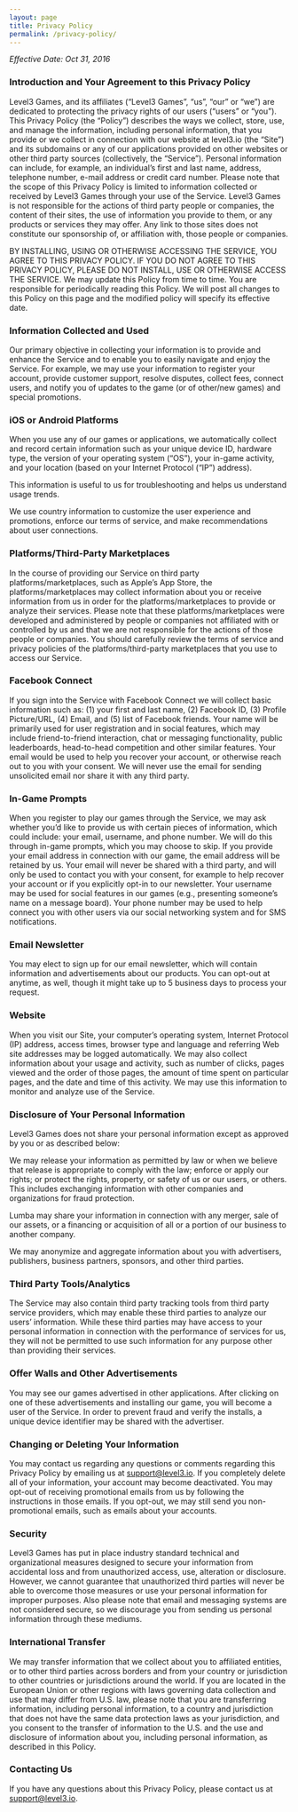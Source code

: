 ```yaml
---
layout: page
title: Privacy Policy
permalink: /privacy-policy/
---
```


_Effective Date: Oct 31, 2016_

### Introduction and Your Agreement to this Privacy Policy

Level3 Games, and its affiliates (“Level3 Games”, “us”, “our” or “we”) are dedicated to protecting the privacy rights of our users (“users” or “you”). This Privacy Policy (the “Policy”) describes the ways we collect, store, use, and manage the information, including personal information, that you provide or we collect in connection with our website at level3.io (the “Site”) and its subdomains or any of our applications provided on other websites or other third party sources (collectively, the “Service”). Personal information can include, for example, an individual’s first and last name, address, telephone number, e-mail address or credit card number. Please note that the scope of this Privacy Policy is limited to information collected or received by Level3 Games through your use of the Service. Level3 Games is not responsible for the actions of third party people or companies, the content of their sites, the use of information you provide to them, or any products or services they may offer. Any link to those sites does not constitute our sponsorship of, or affiliation with, those people or companies.

BY INSTALLING, USING OR OTHERWISE ACCESSING THE SERVICE, YOU AGREE TO THIS PRIVACY POLICY. IF YOU DO NOT AGREE TO THIS PRIVACY POLICY, PLEASE DO NOT INSTALL, USE OR OTHERWISE ACCESS THE SERVICE. We may update this Policy from time to time. You are responsible for periodically reading this Policy. We will post all changes to this Policy on this page and the modified policy will specify its effective date.

### Information Collected and Used

Our primary objective in collecting your information is to provide and enhance the Service and to enable you to easily navigate and enjoy the Service. For example, we may use your information to register your account, provide customer support, resolve disputes, collect fees, connect users, and notify you of updates to the game (or of other/new games) and special promotions.

### iOS or Android Platforms

When you use any of our games or applications, we automatically collect and record certain information such as your unique device ID, hardware type, the version of your operating system (“OS”), your in-game activity, and your location (based on your Internet Protocol (“IP”) address).

This information is useful to us for troubleshooting and helps us understand usage trends.

We use country information to customize the user experience and promotions, enforce our terms of service, and make recommendations about user connections.

### Platforms/Third-Party Marketplaces

In the course of providing our Service on third party platforms/marketplaces, such as Apple’s App Store, the platforms/marketplaces may collect information about you or receive information from us in order for the platforms/marketplaces to provide or analyze their services. Please note that these platforms/marketplaces were developed and administered by people or companies not affiliated with or controlled by us and that we are not responsible for the actions of those people or companies. You should carefully review the terms of service and privacy policies of the platforms/third-party marketplaces that you use to access our Service.

### Facebook Connect

If you sign into the Service with Facebook Connect we will collect basic information such as: (1) your first and last name, (2) Facebook ID, (3) Profile Picture/URL, (4) Email, and (5) list of Facebook friends. Your name will be primarily used for user registration and in social features, which may include friend-to-friend interaction, chat or messaging functionality, public leaderboards, head-to-head competition and other similar features. Your email would be used to help you recover your account, or otherwise reach out to you with your consent. We will never use the email for sending unsolicited email nor share it with any third party.

### In-Game Prompts

When you register to play our games through the Service, we may ask whether you’d like to provide us with certain pieces of information, which could include: your email, username, and phone number. We will do this through in-game prompts, which you may choose to skip. If you provide your email address in connection with our game, the email address will be retained by us. Your email will never be shared with a third party, and will only be used to contact you with your consent, for example to help recover your account or if you explicitly opt-in to our newsletter. Your username may be used for social features in our games (e.g., presenting someone’s name on a message board). Your phone number may be used to help connect you with other users via our social networking system and for SMS notifications.

### Email Newsletter

You may elect to sign up for our email newsletter, which will contain information and advertisements about our products. You can opt-out at anytime, as well, though it might take up to 5 business days to process your request.

### Website

When you visit our Site, your computer’s operating system, Internet Protocol (IP) address, access times, browser type and language and referring Web site addresses may be logged automatically. We may also collect information about your usage and activity, such as number of clicks, pages viewed and the order of those pages, the amount of time spent on particular pages, and the date and time of this activity. We may use this information to monitor and analyze use of the Service.

### Disclosure of Your Personal Information

Level3 Games does not share your personal information except as approved by you or as described below:

We may release your information as permitted by law or when we believe that release is appropriate to comply with the law; enforce or apply our rights; or protect the rights, property, or safety of us or our users, or others. This includes exchanging information with other companies and organizations for fraud protection.

Lumba may share your information in connection with any merger, sale of our assets, or a financing or acquisition of all or a portion of our business to another company.

We may anonymize and aggregate information about you with advertisers, publishers, business partners, sponsors, and other third parties.

### Third Party Tools/Analytics

The Service may also contain third party tracking tools from third party service providers, which may enable these third parties to analyze our users’ information. While these third parties may have access to your personal information in connection with the performance of services for us, they will not be permitted to use such information for any purpose other than providing their services.

### Offer Walls and Other Advertisements

You may see our games advertised in other applications. After clicking on one of these advertisements and installing our game, you will become a user of the Service. In order to prevent fraud and verify the installs, a unique device identifier may be shared with the advertiser.

### Changing or Deleting Your Information

You may contact us regarding any questions or comments regarding this Privacy Policy by emailing us at support@level3.io. If you completely delete all of your information, your account may become deactivated. You may opt-out of receiving promotional emails from us by following the instructions in those emails. If you opt-out, we may still send you non-promotional emails, such as emails about your accounts.

### Security

Level3 Games has put in place industry standard technical and organizational measures designed to secure your information from accidental loss and from unauthorized access, use, alteration or disclosure. However, we cannot guarantee that unauthorized third parties will never be able to overcome those measures or use your personal information for improper purposes. Also please note that email and messaging systems are not considered secure, so we discourage you from sending us personal information through these mediums.

### International Transfer

We may transfer information that we collect about you to affiliated entities, or to other third parties across borders and from your country or jurisdiction to other countries or jurisdictions around the world. If you are located in the European Union or other regions with laws governing data collection and use that may differ from U.S. law, please note that you are transferring information, including personal information, to a country and jurisdiction that does not have the same data protection laws as your jurisdiction, and you consent to the transfer of information to the U.S. and the use and disclosure of information about you, including personal information, as described in this Policy.

### Contacting Us

If you have any questions about this Privacy Policy, please contact us at support@level3.io.
